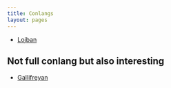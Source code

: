 ```yaml
---
title: Conlangs
layout: pages
---
```


* [Lojban](http://www.lojban.org)

Not full conlang but also interesting
--------

* [Gallifreyan](http://www.shermansplanet.com/gallifreyan)
